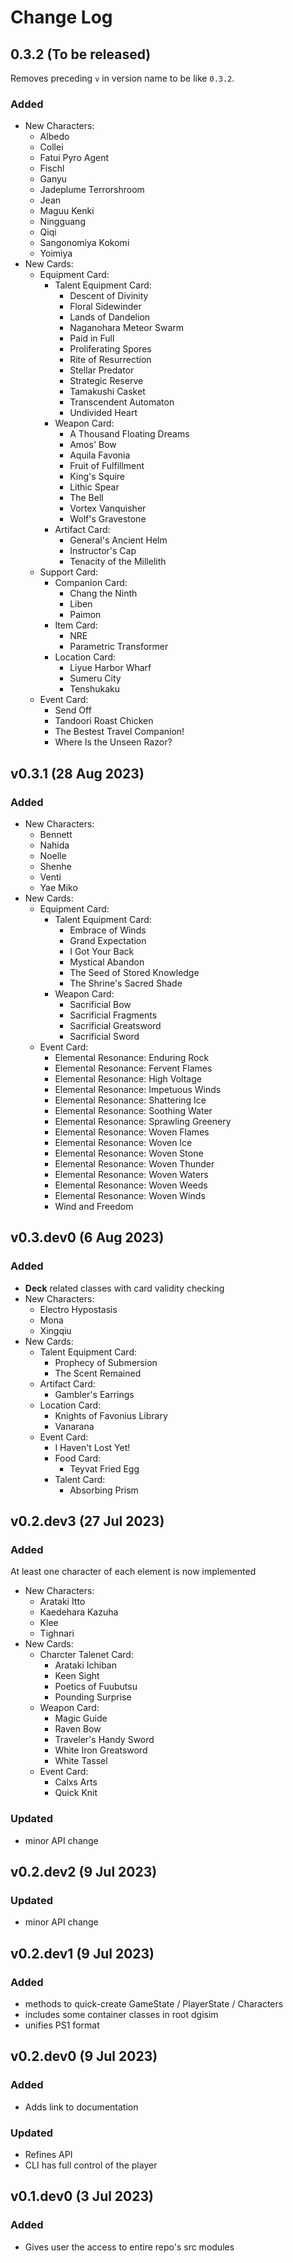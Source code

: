 # Change Log

## 0.3.2 (To be released)

Removes preceding `v` in version name to be like `0.3.2`.

### Added

- New Characters:
  - Albedo
  - Collei
  - Fatui Pyro Agent
  - Fischl
  - Ganyu
  - Jadeplume Terrorshroom
  - Jean
  - Maguu Kenki
  - Ningguang
  - Qiqi
  - Sangonomiya Kokomi
  - Yoimiya
- New Cards:
  - Equipment Card:
    - Talent Equipment Card:
      - Descent of Divinity
      - Floral Sidewinder
      - Lands of Dandelion
      - Naganohara Meteor Swarm
      - Paid in Full
      - Proliferating Spores
      - Rite of Resurrection
      - Stellar Predator
      - Strategic Reserve
      - Tamakushi Casket
      - Transcendent Automaton
      - Undivided Heart
    - Weapon Card:
      - A Thousand Floating Dreams
      - Amos' Bow
      - Aquila Favonia
      - Fruit of Fulfillment
      - King's Squire
      - Lithic Spear
      - The Bell
      - Vortex Vanquisher
      - Wolf's Gravestone
    - Artifact Card:
      - General's Ancient Helm
      - Instructor's Cap
      - Tenacity of the Millelith
  - Support Card:
    - Companion Card:
      - Chang the Ninth
      - Liben
      - Paimon
    - Item Card:
      - NRE
      - Parametric Transformer
    - Location Card:
      - Liyue Harbor Wharf
      - Sumeru City
      - Tenshukaku
  - Event Card:
    - Send Off
    - Tandoori Roast Chicken
    - The Bestest Travel Companion!
    - Where Is the Unseen Razor?

## v0.3.1 (28 Aug 2023)

### Added

- New Characters:
  - Bennett
  - Nahida
  - Noelle
  - Shenhe
  - Venti
  - Yae Miko
- New Cards:
  - Equipment Card:
    - Talent Equipment Card:
      - Embrace of Winds
      - Grand Expectation
      - I Got Your Back
      - Mystical Abandon
      - The Seed of Stored Knowledge
      - The Shrine's Sacred Shade
    - Weapon Card:
      - Sacrificial Bow
      - Sacrificial Fragments
      - Sacrificial Greatsword
      - Sacrificial Sword
  - Event Card:
    - Elemental Resonance: Enduring Rock
    - Elemental Resonance: Fervent Flames
    - Elemental Resonance: High Voltage
    - Elemental Resonance: Impetuous Winds
    - Elemental Resonance: Shattering Ice
    - Elemental Resonance: Soothing Water
    - Elemental Resonance: Sprawling Greenery
    - Elemental Resonance: Woven Flames
    - Elemental Resonance: Woven Ice
    - Elemental Resonance: Woven Stone
    - Elemental Resonance: Woven Thunder
    - Elemental Resonance: Woven Waters
    - Elemental Resonance: Woven Weeds
    - Elemental Resonance: Woven Winds
    - Wind and Freedom

## v0.3.dev0 (6 Aug 2023)

### Added

- **Deck** related classes with card validity checking
- New Characters:
  - Electro Hypostasis
  - Mona
  - Xingqiu
- New Cards:
  - Talent Equipment Card:
    - Prophecy of Submersion
    - The Scent Remained
  - Artifact Card:
    - Gambler's Earrings
  - Location Card:
    - Knights of Favonius Library
    - Vanarana
  - Event Card:
    - I Haven't Lost Yet!
    - Food Card:
      - Teyvat Fried Egg
    - Talent Card:
      - Absorbing Prism

## v0.2.dev3 (27 Jul 2023)

### Added

At least one character of each element is now implemented

- New Characters:
  - Arataki Itto
  - Kaedehara Kazuha
  - Klee
  - Tighnari
- New Cards:
  - Charcter Talenet Card:
    - Arataki Ichiban
    - Keen Sight
    - Poetics of Fuubutsu
    - Pounding Surprise
  - Weapon Card:
    - Magic Guide
    - Raven Bow
    - Traveler's Handy Sword
    - White Iron Greatsword
    - White Tassel
  - Event Card:
    - Calxs Arts
    - Quick Knit

### Updated

- minor API change

## v0.2.dev2 (9 Jul 2023)

### Updated

- minor API change

## v0.2.dev1 (9 Jul 2023)

### Added

- methods to quick-create GameState / PlayerState / Characters
- includes some container classes in root dgisim
- unifies PS1 format

## v0.2.dev0 (9 Jul 2023)

### Added

- Adds link to documentation

### Updated

- Refines API
- CLI has full control of the player

## v0.1.dev0 (3 Jul 2023)

### Added

- Gives user the access to entire repo's src modules
